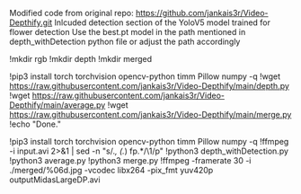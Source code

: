Modified code from original repo: https://github.com/jankais3r/Video-Depthify.git
Inlcuded detection section of the YoloV5 model trained for flower detection
Use the best.pt model in the path mentioned in depth_withDetection python file or adjust the path accordingly

!mkdir rgb
!mkdir depth
!mkdir merged

!pip3 install torch torchvision opencv-python timm Pillow numpy -q
!wget https://raw.githubusercontent.com/jankais3r/Video-Depthify/main/depth.py
!wget https://raw.githubusercontent.com/jankais3r/Video-Depthify/main/average.py
!wget https://raw.githubusercontent.com/jankais3r/Video-Depthify/main/merge.py
!echo "Done."

!pip3 install torch torchvision opencv-python timm Pillow numpy -q
!ffmpeg -i input.avi 2>&1 | sed -n "s/.*, \(.*\) fp.*/\1/p"
!python3 depth_withDetection.py
!python3 average.py
!python3 merge.py
!ffmpeg -framerate 30 -i ./merged/%06d.jpg -vcodec libx264 -pix_fmt yuv420p outputMidasLargeDP.avi